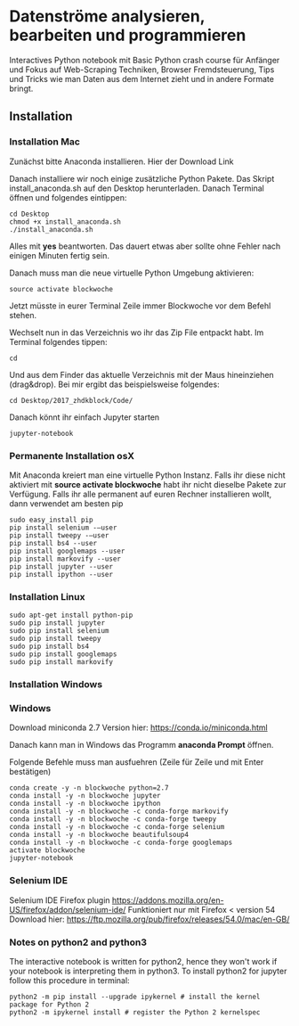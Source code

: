 # Datenströme analysieren, bearbeiten und programmieren

Interactives Python notebook mit Basic Python crash course für Anfänger und Fokus auf Web-Scraping Techniken, Browser Fremdsteuerung, Tips und Tricks wie man Daten aus dem Internet zieht und in andere Formate bringt.

## Installation

### Installation Mac

Zunächst bitte Anaconda installieren. Hier der Download Link

Danach installiere wir noch einige zusätzliche Python Pakete. Das Skript install_anaconda.sh auf den Desktop herunterladen. Danach Terminal öffnen und folgendes eintippen:

~~~
cd Desktop
chmod +x install_anaconda.sh
./install_anaconda.sh
~~~

Alles mit __yes__ beantworten. Das dauert etwas aber sollte ohne Fehler nach einigen Minuten fertig sein.

Danach muss man die neue virtuelle Python Umgebung aktivieren:
```
source activate blockwoche
```

Jetzt müsste in eurer Terminal Zeile immer Blockwoche vor dem Befehl stehen.

Wechselt nun in das Verzeichnis wo ihr das Zip File entpackt habt. Im Terminal folgendes tippen:

```
cd
```

Und aus dem Finder das aktuelle Verzeichnis mit der Maus hineinziehen (drag&drop). Bei mir ergibt das beispielsweise folgendes:

```
cd Desktop/2017_zhdkblock/Code/
```

Danach könnt ihr einfach Jupyter starten

```
jupyter-notebook
```

### Permanente Installation osX

Mit Anaconda kreiert man eine virtuelle Python Instanz. Falls ihr diese nicht aktiviert mit __source activate blockwoche__ habt ihr nicht dieselbe Pakete zur Verfügung. Falls ihr alle permanent auf euren Rechner installieren wollt, dann verwendet am besten pip

```
sudo easy_install pip
pip install selenium -—user
pip install tweepy -—user
pip install bs4 --user
pip install googlemaps --user
pip install markovify --user
pip install jupyter --user
pip install ipython --user
```

### Installation Linux

```
sudo apt-get install python-pip
sudo pip install jupyter
sudo pip install selenium
sudo pip install tweepy
sudo pip install bs4
sudo pip install googlemaps
sudo pip install markovify
```
### Installation Windows

### Windows

Download miniconda 2.7 Version hier: https://conda.io/miniconda.html

Danach kann man in Windows das Programm **anaconda Prompt** öffnen.

Folgende Befehle muss man ausfuehren (Zeile für Zeile und mit Enter bestätigen)

```
conda create -y -n blockwoche python=2.7
conda install -y -n blockwoche jupyter
conda install -y -n blockwoche ipython
conda install -y -n blockwoche -c conda-forge markovify
conda install -y -n blockwoche -c conda-forge tweepy
conda install -y -n blockwoche -c conda-forge selenium
conda install -y -n blockwoche beautifulsoup4
conda install -y -n blockwoche -c conda-forge googlemaps
activate blockwoche
jupyter-notebook
```

### Selenium IDE

Selenium IDE Firefox plugin https://addons.mozilla.org/en-US/firefox/addon/selenium-ide/
Funktioniert nur mit Firefox < version 54
Download hier: https://ftp.mozilla.org/pub/firefox/releases/54.0/mac/en-GB/

### Notes on python2 and python3

The interactive notebook is written for python2, hence they won't work if your notebook is interpreting them in python3. To install python2 for jupyter follow this procedure in terminal:

~~~
python2 -m pip install --upgrade ipykernel # install the kernel package for Python 2
python2 -m ipykernel install # register the Python 2 kernelspec
~~~
